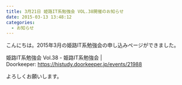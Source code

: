 ```yaml
---
title: 3月21日 姫路IT系勉強会 VOL.38開催のお知らせ
date: 2015-03-13 13:48:12
categories:
  - お知らせ
---
```


こんにちは。2015年3月の姫路IT系勉強会の申し込みページができました。

姫路IT系勉強会 Vol.38 - 姫路IT系勉強会 | Doorkeeper: <https://histudy.doorkeeper.jp/events/21988>

よろしくお願いします。
